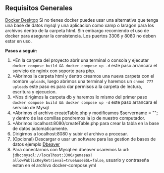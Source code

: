 ## Requisitos Generales
 [Docker Desktop](https://www.docker.com/products/docker-desktop/)
 Si no tienes docker puedes usar una alternativa que tenga una base de datos mysql y una aplicacion como xamp o laragon para los archivos dentro de la carpeta html. Sin embargo recomiendo el uso de docker para asegurar la consistencia.
Los puertos 3306 y 8080 no deben estar en uso.

**Pasos a seguir:**

 1. *En la carpeta del proyecto abrir una terminal o consola y ejecutar `docker compose build && docker compose up -d` este paso arrancara el servicio de nginix con soporte para php.
 2. *Abrimos la carpeta html y dentro creamos una nueva carpeta con el nombre `uploads`, luego abrimos una terminal y haremos un `chmod 777 uploads` este paso es para dar permisos a la carpeta de lectura, escritura y ejecucion.
 3. *Nos dirigimos la carpeta db y haremos lo mismo del primer paso `docker compose build && docker compose up -d` este paso arrancara el servicio de Mysql
 4. *Abrimos el archivo createTable.php y modificamos $servername =  ""; y dentro de las comillas pondremos la ip de nuestro computador.
 5. *Abrimos localhost:8080/createTable.php para crear la tabla en la base de datos automaticamente.
 6. Dirigirnos a localhost:8080 y subir el archivo a procesar.
 7. (Opcional) Descargar o usar un software para las gestion de bases de datos ejemplo [Dbeaver](https://dbeaver.io/download/)
 8. Para conectarnos con Mysql en dbeaver usaremos la url: `jdbc:mysql://localhost:3306/gemasas?allowPublicKeyRetrieval=true&useSSL=false`, usuario y contraseña estan en el archivo docker-compose.yml

